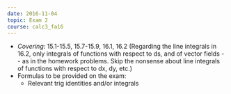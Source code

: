 ```yaml
---
date: 2016-11-04
topic: Exam 2
course: calc3_fa16
---
```

- *Covering*: 15.1-15.5, 15.7-15.9, 16.1, 16.2
(Regarding the line integrals in 16.2, only integrals of functions with respect to ds, and
of vector fields -- as in the homework problems. Skip the nonsense about line integrals of functions
with respect to dx, dy, etc.)
- Formulas to be provided on the exam:
  - Relevant trig identities and/or integrals


